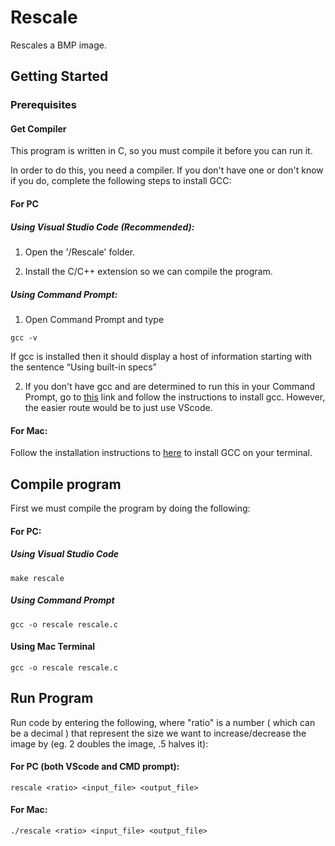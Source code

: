 # Rescale

Rescales a BMP image.

## Getting Started

### Prerequisites 

#### Get Compiler

This program is written in C, so you must compile it before you can run it.

In order to do this, you need a compiler. If you don't have one or don't know if you do, complete the following steps to install GCC:

#### For PC

##### Using Visual Studio Code (Recommended):

1. Open the '/Rescale' folder.

2. Install the C/C++ extension so we can compile the program.


##### Using Command Prompt:

1. Open Command Prompt and type
```
gcc -v
```
If gcc is installed then it should display a host of information starting with the sentence “Using built-in specs”

2. If you don't have gcc and are determined to run this in your Command Prompt, go to [this](https://preshing.com/20141108/how-to-install-the-latest-gcc-on-windows/ "Install GCC") link and follow the instructions to install gcc. However, the easier route would be to just use VScode.

#### For Mac:

Follow the installation instructions to [here](https://www.mkyong.com/mac/how-to-install-gcc-compiler-on-mac-os-x/ "Install GCC") to install GCC on your terminal.

## Compile program 

First we must compile the program by doing the following:

#### For PC:

##### Using Visual Studio Code

```
make rescale
```

##### Using Command Prompt

```
gcc -o rescale rescale.c
```

#### Using Mac Terminal
```
gcc -o rescale rescale.c
```

## Run Program

Run code by entering the following, where "ratio" is a number ( which can be a decimal ) that represent the size we want to increase/decrease the image by (eg. 2 doubles the image, .5 halves it):

#### For PC (both VScode and CMD prompt):

```
rescale <ratio> <input_file> <output_file>
```

#### For Mac:

```
./rescale <ratio> <input_file> <output_file>
```
